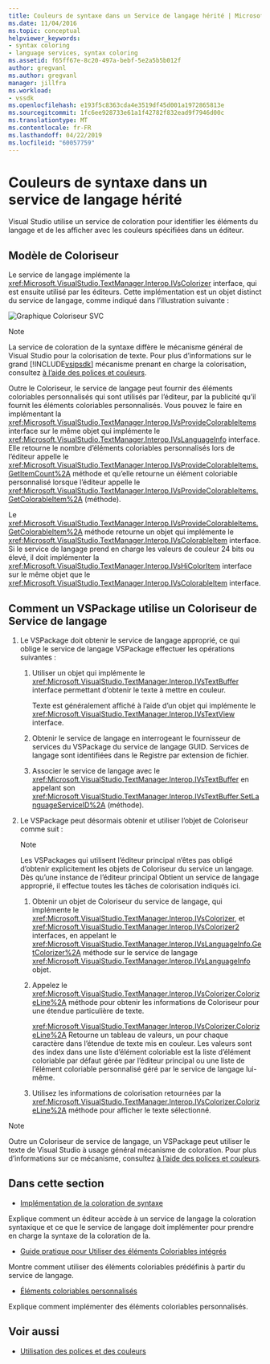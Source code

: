 ```yaml
---
title: Couleurs de syntaxe dans un Service de langage hérité | Microsoft Docs
ms.date: 11/04/2016
ms.topic: conceptual
helpviewer_keywords:
- syntax coloring
- language services, syntax coloring
ms.assetid: f65ff67e-8c20-497a-bebf-5e2a5b5b012f
author: gregvanl
ms.author: gregvanl
manager: jillfra
ms.workload:
- vssdk
ms.openlocfilehash: e193f5c8363cda4e3519df45d001a1972865813e
ms.sourcegitcommit: 1fc6ee928733e61a1f42782f832ead9f7946d00c
ms.translationtype: MT
ms.contentlocale: fr-FR
ms.lasthandoff: 04/22/2019
ms.locfileid: "60057759"
---
```

# <a name="syntax-coloring-in-a-legacy-language-service"></a>Couleurs de syntaxe dans un service de langage hérité

Visual Studio utilise un service de coloration pour identifier les éléments du langage et de les afficher avec les couleurs spécifiées dans un éditeur.

## <a name="colorizer-model"></a>Modèle de Coloriseur
 Le service de langage implémente la <xref:Microsoft.VisualStudio.TextManager.Interop.IVsColorizer> interface, qui est ensuite utilisé par les éditeurs. Cette implémentation est un objet distinct du service de langage, comme indiqué dans l’illustration suivante :

 ![Graphique Coloriseur SVC](../../extensibility/internals/media/figlgsvccolorizer.gif)

> [!NOTE]
>  La service de coloration de la syntaxe diffère le mécanisme général de Visual Studio pour la colorisation de texte. Pour plus d’informations sur le grand [!INCLUDE[vsipsdk](../../extensibility/includes/vsipsdk_md.md)] mécanisme prenant en charge la colorisation, consultez [à l’aide des polices et couleurs](../../extensibility/using-fonts-and-colors.md).

 Outre le Coloriseur, le service de langage peut fournir des éléments coloriables personnalisés qui sont utilisés par l’éditeur, par la publicité qu’il fournit les éléments coloriables personnalisés. Vous pouvez le faire en implémentant la <xref:Microsoft.VisualStudio.TextManager.Interop.IVsProvideColorableItems> interface sur le même objet qui implémente le <xref:Microsoft.VisualStudio.TextManager.Interop.IVsLanguageInfo> interface. Elle retourne le nombre d’éléments coloriables personnalisés lors de l’éditeur appelle le <xref:Microsoft.VisualStudio.TextManager.Interop.IVsProvideColorableItems.GetItemCount%2A> méthode et qu’elle retourne un élément coloriable personnalisé lorsque l’éditeur appelle le <xref:Microsoft.VisualStudio.TextManager.Interop.IVsProvideColorableItems.GetColorableItem%2A> (méthode).

 Le <xref:Microsoft.VisualStudio.TextManager.Interop.IVsProvideColorableItems.GetColorableItem%2A> méthode retourne un objet qui implémente le <xref:Microsoft.VisualStudio.TextManager.Interop.IVsColorableItem> interface. Si le service de langage prend en charge les valeurs de couleur 24 bits ou élevé, il doit implémenter la <xref:Microsoft.VisualStudio.TextManager.Interop.IVsHiColorItem> interface sur le même objet que le <xref:Microsoft.VisualStudio.TextManager.Interop.IVsColorableItem> interface.

## <a name="how-a-vspackage-uses-a-language-service-colorizer"></a>Comment un VSPackage utilise un Coloriseur de Service de langage

1. Le VSPackage doit obtenir le service de langage approprié, ce qui oblige le service de langage VSPackage effectuer les opérations suivantes :

    1. Utiliser un objet qui implémente le <xref:Microsoft.VisualStudio.TextManager.Interop.IVsTextBuffer> interface permettant d’obtenir le texte à mettre en couleur.

         Texte est généralement affiché à l’aide d’un objet qui implémente le <xref:Microsoft.VisualStudio.TextManager.Interop.IVsTextView> interface.

    2. Obtenir le service de langage en interrogeant le fournisseur de services du VSPackage du service de langage GUID. Services de langage sont identifiées dans le Registre par extension de fichier.

    3. Associer le service de langage avec le <xref:Microsoft.VisualStudio.TextManager.Interop.IVsTextBuffer> en appelant son <xref:Microsoft.VisualStudio.TextManager.Interop.IVsTextBuffer.SetLanguageServiceID%2A> (méthode).

2. Le VSPackage peut désormais obtenir et utiliser l’objet de Coloriseur comme suit :

    > [!NOTE]
    > Les VSPackages qui utilisent l’éditeur principal n’êtes pas obligé d’obtenir explicitement les objets de Coloriseur du service un langage. Dès qu’une instance de l’éditeur principal Obtient un service de langage approprié, il effectue toutes les tâches de colorisation indiqués ici.

    1. Obtenir un objet de Coloriseur du service de langage, qui implémente le <xref:Microsoft.VisualStudio.TextManager.Interop.IVsColorizer>, et <xref:Microsoft.VisualStudio.TextManager.Interop.IVsColorizer2> interfaces, en appelant le <xref:Microsoft.VisualStudio.TextManager.Interop.IVsLanguageInfo.GetColorizer%2A> méthode sur le service de langage <xref:Microsoft.VisualStudio.TextManager.Interop.IVsLanguageInfo> objet.

    2. Appelez le <xref:Microsoft.VisualStudio.TextManager.Interop.IVsColorizer.ColorizeLine%2A> méthode pour obtenir les informations de Coloriseur pour une étendue particulière de texte.

         <xref:Microsoft.VisualStudio.TextManager.Interop.IVsColorizer.ColorizeLine%2A> Retourne un tableau de valeurs, un pour chaque caractère dans l’étendue de texte mis en couleur. Les valeurs sont des index dans une liste d’élément coloriable est la liste d’élément coloriable par défaut gérée par l’éditeur principal ou une liste de l’élément coloriable personnalisé géré par le service de langage lui-même.

    3. Utilisez les informations de colorisation retournées par la <xref:Microsoft.VisualStudio.TextManager.Interop.IVsColorizer.ColorizeLine%2A> méthode pour afficher le texte sélectionné.

> [!NOTE]
>  Outre un Coloriseur de service de langage, un VSPackage peut utiliser le texte de Visual Studio à usage général mécanisme de coloration. Pour plus d’informations sur ce mécanisme, consultez [à l’aide des polices et couleurs](../../extensibility/using-fonts-and-colors.md).

## <a name="in-this-section"></a>Dans cette section
- [Implémentation de la coloration de syntaxe](../../extensibility/internals/implementing-syntax-coloring.md)

 Explique comment un éditeur accède à un service de langage la coloration syntaxique et ce que le service de langage doit implémenter pour prendre en charge la syntaxe de la coloration de la.

- [Guide pratique pour Utiliser des éléments Coloriables intégrés](../../extensibility/internals/how-to-use-built-in-colorable-items.md)

 Montre comment utiliser des éléments coloriables prédéfinis à partir du service de langage.

- [Éléments coloriables personnalisés](../../extensibility/internals/custom-colorable-items.md)

 Explique comment implémenter des éléments coloriables personnalisés.

## <a name="see-also"></a>Voir aussi

- [Utilisation des polices et des couleurs](../../extensibility/using-fonts-and-colors.md)